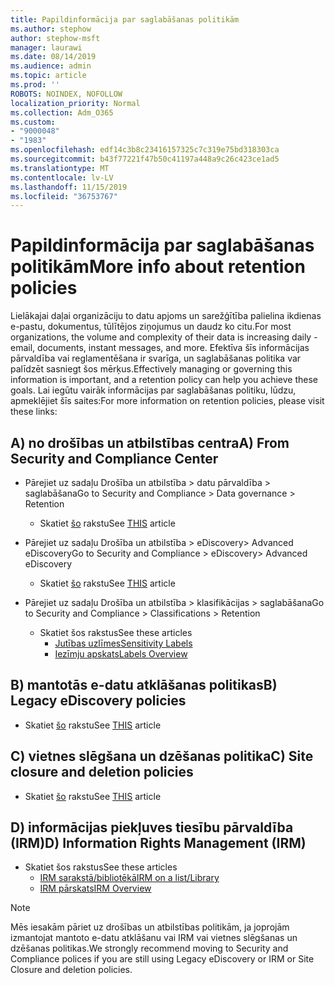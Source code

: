 ```yaml
---
title: Papildinformācija par saglabāšanas politikām
ms.author: stephow
author: stephow-msft
manager: laurawi
ms.date: 08/14/2019
ms.audience: admin
ms.topic: article
ms.prod: ''
ROBOTS: NOINDEX, NOFOLLOW
localization_priority: Normal
ms.collection: Adm_O365
ms.custom:
- "9000048"
- "1983"
ms.openlocfilehash: edf14c3b8c23416157325c7c319e75bd318303ca
ms.sourcegitcommit: b43f77221f47b50c41197a448a9c26c423ce1ad5
ms.translationtype: MT
ms.contentlocale: lv-LV
ms.lasthandoff: 11/15/2019
ms.locfileid: "36753767"
---
```

# <a name="more-info-about-retention-policies"></a><span data-ttu-id="509b1-102">Papildinformācija par saglabāšanas politikām</span><span class="sxs-lookup"><span data-stu-id="509b1-102">More info about retention policies</span></span>

<span data-ttu-id="509b1-103">Lielākajai daļai organizāciju to datu apjoms un sarežģītība palielina ikdienas e-pastu, dokumentus, tūlītējos ziņojumus un daudz ko citu.</span><span class="sxs-lookup"><span data-stu-id="509b1-103">For most organizations, the volume and complexity of their data is increasing daily - email, documents, instant messages, and more.</span></span> <span data-ttu-id="509b1-104">Efektīva šīs informācijas pārvaldība vai reglamentēšana ir svarīga, un saglabāšanas politika var palīdzēt sasniegt šos mērķus.</span><span class="sxs-lookup"><span data-stu-id="509b1-104">Effectively managing or governing this information is important, and a retention policy can help you achieve these goals.</span></span> <span data-ttu-id="509b1-105">Lai iegūtu vairāk informācijas par saglabāšanas politiku, lūdzu, apmeklējiet šīs saites:</span><span class="sxs-lookup"><span data-stu-id="509b1-105">For more information on retention policies, please visit these links:</span></span>

## <a name="a-from-security-and-compliance-center"></a><span data-ttu-id="509b1-106">A) no drošības un atbilstības centra</span><span class="sxs-lookup"><span data-stu-id="509b1-106">A) From Security and Compliance Center</span></span>

- <span data-ttu-id="509b1-107">Pārejiet uz sadaļu Drošība un atbilstība > datu pārvaldība > saglabāšana</span><span class="sxs-lookup"><span data-stu-id="509b1-107">Go to Security and Compliance > Data governance > Retention</span></span>
  - <span data-ttu-id="509b1-108">Skatiet [šo](https://docs.microsoft.com/office365/securitycompliance/retention-policies) rakstu</span><span class="sxs-lookup"><span data-stu-id="509b1-108">See [THIS](https://docs.microsoft.com/office365/securitycompliance/retention-policies) article</span></span>

- <span data-ttu-id="509b1-109">Pārejiet uz sadaļu Drošība un atbilstība > eDiscovery> Advanced eDiscovery</span><span class="sxs-lookup"><span data-stu-id="509b1-109">Go to Security and Compliance > eDiscovery> Advanced eDiscovery</span></span> 
  - <span data-ttu-id="509b1-110">Skatiet [šo](https://docs.microsoft.com/office365/securitycompliance/ediscovery-cases) rakstu</span><span class="sxs-lookup"><span data-stu-id="509b1-110">See [THIS](https://docs.microsoft.com/office365/securitycompliance/ediscovery-cases) article</span></span>

- <span data-ttu-id="509b1-111">Pārejiet uz sadaļu Drošība un atbilstība > klasifikācijas > saglabāšana</span><span class="sxs-lookup"><span data-stu-id="509b1-111">Go to Security and Compliance > Classifications > Retention</span></span>
  - <span data-ttu-id="509b1-112">Skatiet šos rakstus</span><span class="sxs-lookup"><span data-stu-id="509b1-112">See these articles</span></span>
    - [<span data-ttu-id="509b1-113">Jutības uzlīmes</span><span class="sxs-lookup"><span data-stu-id="509b1-113">Sensitivity Labels</span></span>](https://docs.microsoft.com/office365/securitycompliance/sensitivity-labels)
    - [<span data-ttu-id="509b1-114">Iezīmju apskats</span><span class="sxs-lookup"><span data-stu-id="509b1-114">Labels Overview</span></span>](https://docs.microsoft.com/office365/securitycompliance/labels)

## <a name="b-legacy-ediscovery-policies"></a><span data-ttu-id="509b1-115">B) mantotās e-datu atklāšanas politikas</span><span class="sxs-lookup"><span data-stu-id="509b1-115">B) Legacy eDiscovery policies</span></span>

- <span data-ttu-id="509b1-116">Skatiet [šo](https://support.office.com/article/Set-up-an-eDiscovery-Center-in-SharePoint-Online-A18F8975-AA7F-43B4-A7D6-001D14744D8E) rakstu</span><span class="sxs-lookup"><span data-stu-id="509b1-116">See [THIS](https://support.office.com/article/Set-up-an-eDiscovery-Center-in-SharePoint-Online-A18F8975-AA7F-43B4-A7D6-001D14744D8E) article</span></span>

## <a name="c-site-closure-and-deletion-policies"></a><span data-ttu-id="509b1-117">C) vietnes slēgšana un dzēšanas politika</span><span class="sxs-lookup"><span data-stu-id="509b1-117">C) Site closure and deletion policies</span></span>

- <span data-ttu-id="509b1-118">Skatiet [šo](https://support.office.com/article/Use-policies-for-site-closure-and-deletion-A8280D82-27FD-48C5-9ADF-8A5431208BA5) rakstu</span><span class="sxs-lookup"><span data-stu-id="509b1-118">See [THIS](https://support.office.com/article/Use-policies-for-site-closure-and-deletion-A8280D82-27FD-48C5-9ADF-8A5431208BA5) article</span></span>  

## <a name="d-information-rights-management-irm"></a><span data-ttu-id="509b1-119">D) informācijas piekļuves tiesību pārvaldība (IRM)</span><span class="sxs-lookup"><span data-stu-id="509b1-119">D) Information Rights Management (IRM)</span></span>

- <span data-ttu-id="509b1-120">Skatiet šos rakstus</span><span class="sxs-lookup"><span data-stu-id="509b1-120">See these articles</span></span>
  - [<span data-ttu-id="509b1-121">IRM sarakstā/bibliotēkā</span><span class="sxs-lookup"><span data-stu-id="509b1-121">IRM on a list/Library</span></span>](https://support.office.com/article/apply-information-rights-management-to-a-list-or-library-3bdb5c4e-94fc-4741-b02f-4e7cc3c54aa1)
  - [<span data-ttu-id="509b1-122">IRM pārskats</span><span class="sxs-lookup"><span data-stu-id="509b1-122">IRM Overview</span></span>](https://support.office.com/article/create-and-apply-information-management-policies-eb501fe9-2ef6-4150-945a-65a6451ee9e9)

> [!Note]
> <span data-ttu-id="509b1-123">Mēs iesakām pāriet uz drošības un atbilstības politikām, ja joprojām izmantojat mantoto e-datu atklāšanu vai IRM vai vietnes slēgšanas un dzēšanas politikas.</span><span class="sxs-lookup"><span data-stu-id="509b1-123">We strongly recommend moving to Security and Compliance polices if you are still using Legacy eDiscovery or IRM or Site Closure and deletion policies.</span></span>

